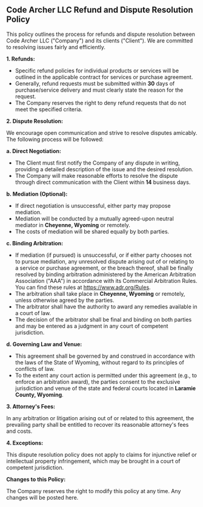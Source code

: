 ## Code Archer LLC Refund and Dispute Resolution Policy

This policy outlines the process for refunds and dispute resolution between Code Archer LLC ("Company") and its clients ("Client"). We are committed to resolving issues fairly and efficiently.

**1. Refunds:**

*   Specific refund policies for individual products or services will be outlined in the applicable contract for services or purchase agreement.
*   Generally, refund requests must be submitted within **30** days of purchase/service delivery and must clearly state the reason for the request.
*   The Company reserves the right to deny refund requests that do not meet the specified criteria.

**2. Dispute Resolution:**

We encourage open communication and strive to resolve disputes amicably. The following process will be followed:

**a. Direct Negotiation:**

*   The Client must first notify the Company of any dispute in writing, providing a detailed description of the issue and the desired resolution.
*   The Company will make reasonable efforts to resolve the dispute through direct communication with the Client within **14** business days.

**b. Mediation (Optional):**

*   If direct negotiation is unsuccessful, either party may propose mediation.
*   Mediation will be conducted by a mutually agreed-upon neutral mediator in **Cheyenne, Wyoming** or remotely.
*   The costs of mediation will be shared equally by both parties.

**c. Binding Arbitration:**

*   If mediation (if pursued) is unsuccessful, or if either party chooses not to pursue mediation, any unresolved dispute arising out of or relating to a service or purchase agreement, or the breach thereof, shall be finally resolved by binding arbitration administered by the American Arbitration Association ("AAA") in accordance with its Commercial Arbitration Rules. You can find these rules at https://www.adr.org/Rules.
*   The arbitration shall take place in **Cheyenne, Wyoming** or remotely, unless otherwise agreed by the parties.
*   The arbitrator shall have the authority to award any remedies available in a court of law.
*   The decision of the arbitrator shall be final and binding on both parties and may be entered as a judgment in any court of competent jurisdiction.

**d. Governing Law and Venue:**

*   This agreement shall be governed by and construed in accordance with the laws of the State of Wyoming, without regard to its principles of conflicts of law.
*   To the extent any court action is permitted under this agreement (e.g., to enforce an arbitration award), the parties consent to the exclusive jurisdiction and venue of the state and federal courts located in **Laramie County, Wyoming**.

**3. Attorney's Fees:**

In any arbitration or litigation arising out of or related to this agreement, the prevailing party shall be entitled to recover its reasonable attorney's fees and costs.

**4. Exceptions:**

This dispute resolution policy does not apply to claims for injunctive relief or intellectual property infringement, which may be brought in a court of competent jurisdiction.

**Changes to this Policy:**

The Company reserves the right to modify this policy at any time. Any changes will be posted here.
